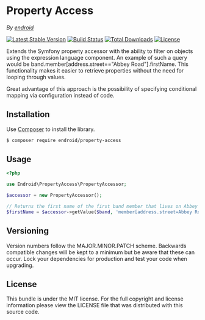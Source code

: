 Property Access
===============

*By [endroid](http://endroid.nl/)*

[![Latest Stable Version](http://img.shields.io/packagist/v/endroid/property-access.svg)](https://packagist.org/packages/endroid/property-access)
[![Build Status](http://img.shields.io/travis/endroid/PropertyAccess.svg)](http://travis-ci.org/endroid/PropertyAccess)
[![Total Downloads](http://img.shields.io/packagist/dt/endroid/property-access.svg)](https://packagist.org/packages/endroid/property-access)
[![License](http://img.shields.io/packagist/l/endroid/property-access.svg)](https://packagist.org/packages/endroid/property-access)

Extends the Symfony property accessor with the ability to filter on objects
using the expression language component. An example of such a query would be
band.member[address.street=="Abbey Road"].firstName. This functionality makes
it easier to retrieve properties without the need for looping through values.

Great advantage of this approach is the possibility of specifying conditional
mapping via configuration instead of code.

## Installation

Use [Composer](https://getcomposer.org/) to install the library.

``` bash
$ composer require endroid/property-access
```

## Usage

```php
<?php

use Endroid\PropertyAccess\PropertyAccessor;

$accessor = new PropertyAccessor();

// Returns the first name of the first band member that lives on Abbey Road
$firstName = $accessor->getValue($band, 'member[address.street=Abbey Road][0].firstName');
```

## Versioning

Version numbers follow the MAJOR.MINOR.PATCH scheme. Backwards compatible
changes will be kept to a minimum but be aware that these can occur. Lock
your dependencies for production and test your code when upgrading.

## License

This bundle is under the MIT license. For the full copyright and license
information please view the LICENSE file that was distributed with this source code.
